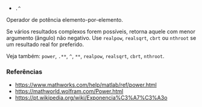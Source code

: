 * `.^`

Operador de potência elemento-por-elemento.

Se vários resultados complexos forem possíveis, retorna aquele com
menor argumento (ângulo) não negativo. Use `realpow`, `realsqrt`,
`cbrt` ou `nthroot` se um resultado real for preferido.

Veja também: `power`, `.**`, `^`, `**`, `realpow`, `realsqrt`, `cbrt`, `nthroot`.

### Referências

* https://www.mathworks.com/help/matlab/ref/power.html
* https://mathworld.wolfram.com/Power.html
* https://pt.wikipedia.org/wiki/Exponencia%C3%A7%C3%A3o
